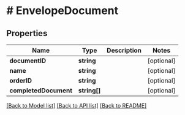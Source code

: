# # EnvelopeDocument

## Properties

Name | Type | Description | Notes
------------ | ------------- | ------------- | -------------
**documentID** | **string** |  | [optional] 
**name** | **string** |  | [optional] 
**orderID** | **string** |  | [optional] 
**completedDocument** | **string[]** |  | [optional] 

[[Back to Model list]](../../README.md#documentation-for-models) [[Back to API list]](../../README.md#documentation-for-api-endpoints) [[Back to README]](../../README.md)



